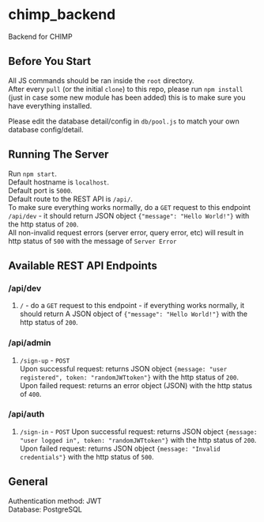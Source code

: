 # chimp_backend

Backend for CHIMP

## Before You Start

All JS commands should be ran inside the `root` directory.  
After every `pull` (or the initial `clone`) to this repo, please run `npm install` (just in case some new module has been added) this is to make sure you have everything installed.

Please edit the database detail/config in `db/pool.js` to match your own database config/detail.

## Running The Server

Run `npm start`.  
Default hostname is `localhost`.  
Default port is `5000`.  
Default route to the REST API is `/api/`.  
To make sure everything works normally, do a `GET` request to this endpoint `/api/dev` - it should return JSON object `{"message": "Hello World!"}` with the http status of `200`.  
All non-invalid request errors (server error, query error, etc) will result in http status of `500` with the message of `Server Error`

## Available REST API Endpoints

### /api/dev

1. `/` - do a `GET` request to this endpoint - if everything works normally, it should return A JSON object of `{"message": "Hello World!"}` with the http status of `200`.

### /api/admin

1. `/sign-up` - `POST`  
   Upon successful request: returns JSON object `{message: "user registered", token: "randomJWTtoken"}` with the http status of `200`.  
   Upon failed request: returns an error object (JSON) with the http status of `400`.

### /api/auth

1. `/sign-in` - `POST`
   Upon successful request: returns JSON object `{message: "user logged in", token: "randomJWTtoken"}` with the http status of `200`.  
   Upon failed request: returns JSON object `{message: "Invalid credentials"}` with the http status of `500`.

## General

Authentication method: JWT  
Database: PostgreSQL
